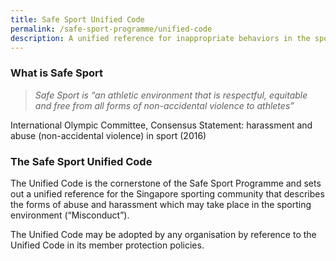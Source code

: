 ```yaml
---
title: Safe Sport Unified Code
permalink: /safe-sport-programme/unified-code
description: A unified reference for inappropriate behaviors in the sporting environment
---
```

### What is Safe Sport
> *Safe Sport is “an athletic environment that is respectful, equitable and free 
from all forms of non-accidental violence to athletes”*
 
International Olympic Committee, Consensus Statement: harassment and abuse  (non-accidental violence) in sport (2016) 

### The Safe Sport Unified Code

The Unified Code is the cornerstone of the Safe Sport Programme and sets out a unified reference for the Singapore sporting community that describes the forms of abuse and harassment which may take place in the sporting environment (“Misconduct”).

The Unified Code may be adopted by any organisation by reference to the Unified Code in its member protection policies.